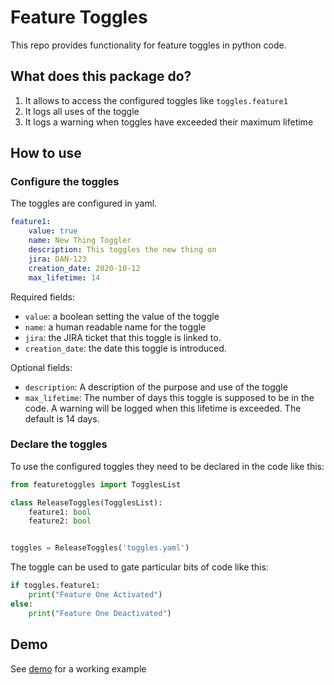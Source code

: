 # Feature Toggles

This repo provides functionality for feature toggles in python code.


## What does this package do?

1. It allows to access the configured toggles like `toggles.feature1`
2. It logs all uses of the toggle
3. It logs a warning when toggles have exceeded their maximum lifetime

## How to use

### Configure the toggles
The toggles are configured in yaml.
```yaml
feature1:
    value: true
    name: New Thing Toggler
    description: This toggles the new thing on
    jira: DAN-123
    creation_date: 2020-10-12
    max_lifetime: 14
```
Required fields:
* `value`: a boolean setting the value of the toggle
* `name`: a human readable name for the toggle
* `jira`: the JIRA ticket that this toggle is linked to.
* `creation_date`: the date this toggle is introduced.

Optional fields:
* `description`: A description of the purpose and use of the toggle
* `max_lifetime`: The number of days this toggle is supposed to be in the code. 
A warning will be logged when this lifetime is exceeded. The default is 14 days.


### Declare the toggles
To use the configured toggles they need to be declared in the code like this:

```python
from featuretoggles import TogglesList

class ReleaseToggles(TogglesList):
    feature1: bool
    feature2: bool


toggles = ReleaseToggles('toggles.yaml')
```

The toggle can be used to gate particular bits of code like this:

```python
if toggles.feature1:
    print("Feature One Activated")
else:
    print("Feature One Deactivated")
```

## Demo
See [demo](demo/main.py) for a working example
